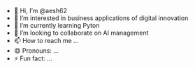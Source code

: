 - 👋 Hi, I’m @aesh62
- 👀 I’m interested in business applications of digital innovation 
- 🌱 I’m currently learning Pyton
- 💞️ I’m looking to collaborate on AI management 
- 📫 How to reach me ...
- 😄 Pronouns: ...
- ⚡ Fun fact: ...

<!---
aesh62/aesh62 is a ✨ special ✨ repository because its `README.md` (this file) appears on your GitHub profile.
You can click the Preview link to take a look at your changes.
--->
